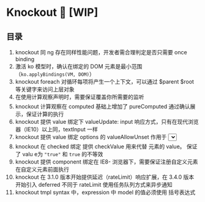# Knockout :construction: [WIP]

## 目录

  1. knockout 同 ng 存在同样性能问题，开发者需合理判定是否只需要 once binding
  1. 激活 ko 模型时，确认在绑定的 DOM 元素是最小范围（`ko.applyBindings(VM, DOM)`）
  1. knockout foreach 对循环每项将产生一个上下文，可以通过 $parent $root 等关键字来访问上层对象 
  1. 在使用计算观察声明时，需要保证覆盖你所需要的监听
  1. knockout 计算观察在 computed 基础上增加了 pureComputed 通过确认展示，保证计算的执行 
  1. knockout 提供 value 绑定下 valueUpdate: input 响应方式，只有在现代浏览器（IE10）以上同，textInput 一样
  1. knockout 提供 value 绑定 options 的 valueAllowUnset 作用于 <select> 初始化无该项的选择
  1. knockout 在 checked 绑定 提供 checkValue 用来代替 元素的 value。 保证了 valu e为 `"true"` 和 `true` 的不等效
  1. knockout 提供 component 绑定在 IE8- 浏览器下，需要保证注册自定义元素在自定义元素前面执行
  1. knockout 在 3.1.0 版本开始提供延迟（rateLimit）响应扩展，在 3.4.0 版本开始引入 deferred 不同于 rateLimit 使用任务队列方式来异步通知
  1. knockout tmpl syntax 中，expression 中 model 的值必须使用 括号表达式